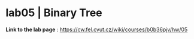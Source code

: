 # lab05 | Binary Tree

**Link to the lab page** : https://cw.fel.cvut.cz/wiki/courses/b0b36pjv/hw/05